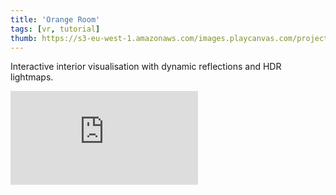 ```yaml
---
title: 'Orange Room'
tags: [vr, tutorial]
thumb: https://s3-eu-west-1.amazonaws.com/images.playcanvas.com/projects/12/345310/BKST60-image-75.jpg
---
```


Interactive interior visualisation with dynamic reflections and HDR lightmaps.

<div className="iframe-container">
    <iframe loading="lazy" src="https://playcanv.as/p/1ha5glKf/" title="Orange Room" webkitallowfullscreen="true" mozallowfullscreen="true" allow="autoplay" allowfullscreen="true" allowvr="" scrolling="no" frameborder="0" />
</div>
